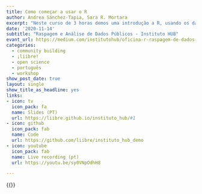 ```yaml
---
title: Como começar a usar o R
author: Andrea Sánchez-Tapia, Sara R. Mortara
excerpt: "Neste curso de 3 horas demos uma introdução a R, usando os dados sobre SARS-Cov-2 no estado do Amapá"
date: '2020-11-14'
subtitle: "Raspagem e Análise de Dados Públicos - Instituto HUB"
evant_url: https://medium.com/institutohub/oficina-r-raspagem-de-dados-p%C3%BAblicos-4-%C2%BA-edi%C3%A7%C3%A3o-2020-58d12d24b383
categories:
  - community building
  - ¡liibre!
  - open science
  - português
  - workshop
show_post_date: true
layout: single
show_title_as_headline: yes
links:
- icon: tv
  icon_pack: fa
  name: Slides (PT)
  url: https://liibre.github.io/instituto_hub/#1
- icon: github
  icon_pack: fab
  name: Code
  url: https://github.com/liibre/instituto_hub_demo
- icon: youtube
  icon_pack: fab
  name: Live recording (pt)
  url: https://youtu.be/sy0VNpOdhH8

---
```


{{<youtube sy0VNpOdhH8>}}
